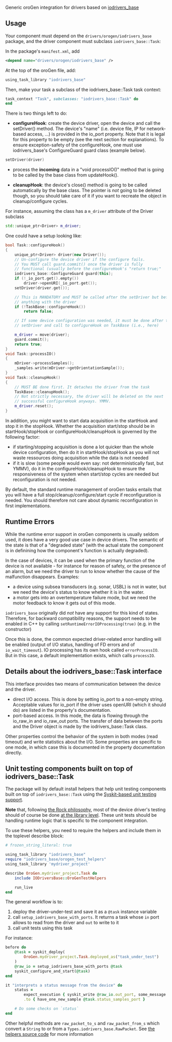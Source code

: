 Generic oroGen integration for drivers based on [iodrivers_base](https://github.com/rock-core/drivers-iodrivers_base)

## Usage


Your component must depend on the `drivers/orogen/iodrivers_base` package, and the driver component must subclass `iodrivers_base::Task`:

In the package's `manifest.xml`, add

~~~ xml
<depend name="drivers/orogen/iodrivers_base" />
~~~

At the top of the oroGen file, add:

~~~ ruby
using_task_library "iodrivers_base"
~~~

Then, make your task a subclass of the iodrivers_base::Task task context:

~~~ ruby
task_context "Task", subclasses: "iodrivers_base::Task" do
end
~~~

There is two things left to do:

 * __configureHook__: create the device driver, open the device and call the
   setDriver() method. The device's "name" (i.e. device file, IP for network-based access, ...) is
   provided in the io_port property. Note that it is legal for this property to
   be empty (see the next section for explanations). To ensure exception-safety of
   the configureHook, one must use iodrivers_base's ConfigureGuard guard class (example below).

~~~ cpp
setDriver(driver)
~~~

 * process the __incoming__ data in a "void processIO()" method that is going to be
   called by the base class from updateHook().

 * __cleanupHook__: the device's close() method is going to be called
   automatically by the base class. The pointer is *not* going to be deleted
   though, so you should take care of it if you want to recreate the object in
   cleanup/configure cycles.

For instance, assuming the class has a `m_driver` attribute of the Driver
subclass

~~~ cpp
std::unique_ptr<Driver> m_driver;
~~~

One could have a setup looking like:

~~~ cpp
bool Task::configureHook()
{
    unique_ptr<Driver> driver(new Driver());
    // Un-configure the device driver if the configure fails.
    // You MUST call guard.commit() once the driver is fully
    // functional (usually before the configureHook's "return true;"
    iodrivers_base::ConfigureGuard guard(this);
    if (!_io_port.get().empty())
        driver->openURI(_io_port.get());
    setDriver(driver.get());

    // This is MANDATORY and MUST be called after the setDriver but before you do
    // anything with the driver
    if (!TaskBase::configureHook())
        return false;

    // If some device configuration was needed, it must be done after the
    // setDriver and call to configureHook on TaskBase (i.e., here)

    m_driver = move(driver);
    guard.commit();
    return true;
}
void Task::processIO()
{
    mDriver->processSamples();
    _samples.write(mDriver->getOrientationSample());
}
void Task::cleanupHook()
{
    // MUST BE done first. It detaches the driver from the task
    TaskBase::cleanupHook();
    // Not strictly necessary, the driver will be deleted on the next
    // successful configureHook anyways. YMMV.
    m_driver.reset();
}
~~~

In addition, you might want to start data acquisition in the startHook and stop
it in the stopHook. Whether the acquisition start/stop should be in
startHook/stopHook or configureHook/cleanupHook is governed by the following
factor:

 * if starting/stopping acquisition is done a lot quicker than the whole device
   configuration, then do it in startHook/stopHook as you will not waste
   ressources doing acquisition while the data is not needed
 * if it is slow (some people would even say: not deterministically fast, but
   YMMV), do it in the configureHook/cleanupHook to ensure the responsiveness of
   the system when start/stop cycles are needed but reconfiguration is not needed.

By default, the standard runtime management of oroGen tasks entails that you
will have a full stop/cleanup/configure/start cycle if reconfiguration is
needed. You should therefore not care about dynamic reconfiguration in first
implementations.

## Runtime Errors

While the runtime error support in oroGen components is usually seldom used, it
does have a very good use case in device drivers. The semantic of the state is
that of a "degraded state" (with the actual state the component is in definining
how the component's function is actually degraded).

In the case of devices, it can be used when the primary function of the device
is not available - for instance for reason of safety, or the presence of an
alarm, but we need the driver to run to know whether the cause of the
malfunction disappears. Examples:

- a device using subsea transducers (e.g. sonar, USBL) is not in water, but we
  need the device's status to know whether it is in the water.
- a motor gets into an overtemperature failure mode, but we need the motor
  feedback to know it gets out of this mode.

`iodrivers_base` originally did *not* have any support for this kind of states.
Therefore, for backward compatibility reasons, the support needs to be enabled
in C++ by calling `setRuntimeErrorIOProcessing(true)` (e.g. in the constructor)

Once this is done, the common expected driver-related error handling will be
enabled (output of I/O status, handling of FD errors and of `io_wait_timeout`).
IO processing has its own hook called `errorProcessIO`. But in this case, a
default implementation exists, which calls `processIO`.

## Details about the iodrivers_base::Task interface

This interface provides two means of communication between the device and the
driver.

 * direct I/O access. This is done by setting io_port to a non-empty string.
   Acceptable values for io_port if the driver uses openURI (which it should do)
   are listed in the property's documentation.
 * port-based access. In this mode, the data is flowing through the io_raw_in
   and io_raw_out ports. The transfer of data between the ports and the Driver
   object is made by the iodrivers_base::Task class.

Other properties control the behavior of the system in both modes (read
timeout) and write statistics about the I/O. Some properties are specific to one
mode, in which case this is documented in the property documentation directly.

## Unit testing components built on top of iodrivers_base::Task

The package will by default install helpers that help unit testing components
built on top of `iodrivers_base::Task` using the
[Syskit-based unit testing support](https://www.rock-robotics.org/rock-and-syskit/components/testing.html).

**Note** that, following [the Rock philosophy](https://www.rock-robotics.org/rock-and-syskit/libraries/), most
of the device driver's testing should of course be done
[at the library level](https://www.rock-robotics.org/rock-and-syskit/libraries/cpp_libraries.html).
These unit tests should be handling runtime logic that is specific to the component
integration.

To use these helpers, you need to require the helpers and include them in the
toplevel describe block:

~~~ ruby
# frozen_string_literal: true

using_task_library "iodrivers_base"
require "iodrivers_base/orogen_test_helpers"
using_task_library 'mydriver_project'

describe OroGen.mydriver_project.Task do
    include IODriversBase::OroGenTestHelpers

    run_live
end
~~~

The general workflow is to:

1. deploy the driver-under-test and save it as a `@task` instance variable
2. call `setup_iodrivers_base_with_ports`. It returns a task whose `in` port allows
   to read from the driver and `out` to write to it
3. call unit tests using this task

For instance:

~~~ ruby
before do
    @task = syskit_deploy(
        OroGen.mydriver_project.Task.deployed_as("task_under_test")
    )
    @raw_io = setup_iodrivers_base_with_ports @task
    syskit_configure_and_start(@task)
end

it "interprets a status message from the device" do
    status =
        expect_execution { syskit_write @raw_io.out_port, some_message }
        .to { have_one_new_sample @task.status_samples_port }

    # Do some checks on `status`
end
~~~

Other helpful methods are `raw_packet_to_s` and `raw_packet_from_s` which convert
a `String` to or from a `Types.iodrivers_base.RawPacket`. See [the helpers source
code](test/orogen_test_helpers.rb) for more information
